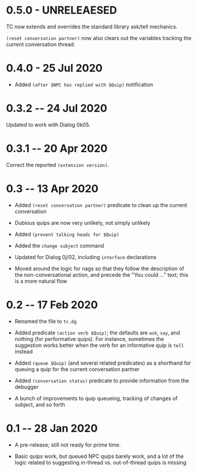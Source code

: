 # 0.5.0 - UNRELEAESED

TC now extends and overrides the standard library ask/tell mechanics.

`(reset conversation partner)` now also clears out the variables tracking
the current conversation thread.

# 0.4.0 - 25 Jul 2020

- Added `(after $NPC has replied with $Quip)` notification

# 0.3.2 -- 24 Jul 2020

Updated to work with Dialog 0k05.

# 0.3.1 -- 20 Apr 2020

Correct the reported `(extension version)`.

# 0.3 -- 13 Apr 2020

- Added `(reset conversation partner)` predicate to clean up the current conversation

- Dubious quips are now very unlikely, not simply unlikely

- Added `(prevent talking heads for $Quip)`

- Added the `change subject` command

- Updated for Dialog 0j/02, including `interface` declarations

- Moved around the logic for nags so that they follow the description of the non-conversational
action, and precede the "You could ..." text; this is a more natural flow

# 0.2 -- 17 Feb 2020

- Renamed the file to `tc.dg`

- Added predicate `(action verb $Quip)`; the defaults are `ask`, `say`, and nothing (for performative quips).
For instance, sometimes the suggestion works better when the verb for an informative quip
is `tell` instead

- Added `(queue $Quip)` (and several related predicates) as a shorthand for queuing a quip for the current conversation partner

- Added `(conversation status)` predicate to provide information from the debugger

- A bunch of improvements to quip queueing, tracking of changes of subject, and so forth

# 0.1 -- 28 Jan 2020

- A pre-release; still not ready for prime time.

- Basic quips work, but queued NPC quips barely work, and a lot
of the logic related to suggesting in-thread vs. out-of-thread
quips is missing

